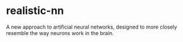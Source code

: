 # realistic-nn
A new approach to artificial neural networks, designed to more closely resemble the way neurons work in the brain.
